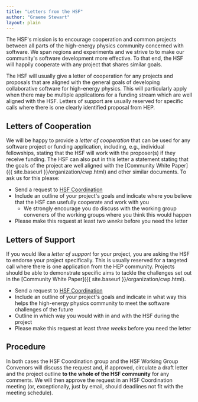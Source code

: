 ```yaml
---
title: "Letters from the HSF"
author: "Graeme Stewart"
layout: plain
---
```


The HSF's mission is to encourage cooperation and common projects
between all parts of the high-energy physics community concerned
with software. We span regions and experiments and we strive to
to make our community's software development more effective.
To that end, the HSF will happily cooperate with any project that
shares similar goals.

The HSF will usually give a letter of cooperation for any projects and proposals
that are aligned with the general goals of developing collaborative software for
high-energy physics. This will particularly apply when there may be multiple
applications for a funding stream which are well aligned with the HSF. Letters
of support are usually reserved for specific calls where there is one clearly
identified proposal from HEP.

## Letters of Cooperation

We will be happy to provide a *letter of cooperation* that can be used for any
software project or funding application, including, e.g., individual fellowships,
stating that the HSF will work with the proposer(s) if they receive funding. The
HSF can also put in this letter a statement stating that the goals of the
project are well aligned with the [Community White Paper]({{ site.baseurl
}}/organization/cwp.html) and other similar documents. To ask us for this
please:

- Send a request to [HSF Coordination](mailto:hsf-coordination@googlegroups.com)
- Include an outline of your project's goals and indicate where you
  believe that the HSF can usefully cooperate and work with you
  - We strongly encourage you do discuss with the working group conveners of
  the working groups where you think this would happen
- Please make this request at least *two weeks* before you need the letter

## Letters of Support

If you would like a *letter of support* for your project, you are asking the HSF
to endorse your project specifically. This is usually reserved for a targeted
call where there is one application from the HEP community. Projects should be
able to demonstrate specific aims to tackle the challenges set out in the
[Community White Paper]({{ site.baseurl }}/organization/cwp.html).

- Send a request to [HSF Coordination](mailto:hsf-coordination@googlegroups.com)
- Include an outline of your project's goals and indicate in what way
  this helps the high-energy physics community to meet the software challenges
  of the future
- Outline in which way you would with in and with the HSF during the project
- Please make this request at least *three weeks* before you need the letter

## Procedure

In both cases the HSF Coordination group and the HSF Working Group Convenors
will discuss the request and, if approved, circulate a draft letter and the
project outline **to the whole of the HSF community** for any comments. We will
then approve the request in an HSF Coordination meeting (or, exceptionally, just
by email, should deadlines not fit with the meeting schedule).
